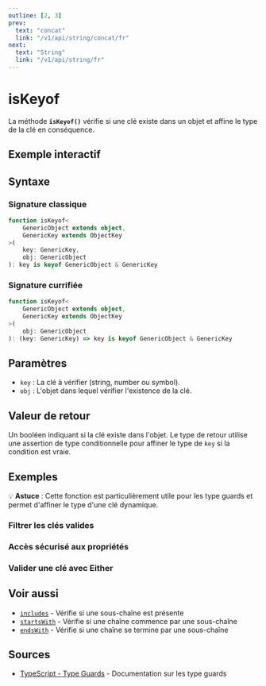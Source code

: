 ```yaml
---
outline: [2, 3]
prev:
  text: "concat"
  link: "/v1/api/string/concat/fr"
next:
  text: "String"
  link: "/v1/api/string/fr"
---
```


# isKeyof

La méthode **`isKeyof()`** vérifie si une clé existe dans un objet et affine le type de la clé en conséquence.

## Exemple interactif

<MonacoTSEditor
  src="/v1/api/string/isKeyof/examples/tryout.doc.ts"
  majorVersion="v1"
  height="250px"
/>

## Syntaxe

### Signature classique

```typescript
function isKeyof<
	GenericObject extends object,
	GenericKey extends ObjectKey
>(
	key: GenericKey,
	obj: GenericObject
): key is keyof GenericObject & GenericKey
```

### Signature currifiée

```typescript
function isKeyof<
	GenericObject extends object,
	GenericKey extends ObjectKey
>(
	obj: GenericObject
): (key: GenericKey) => key is keyof GenericObject & GenericKey
```

## Paramètres

- `key` : La clé à vérifier (string, number ou symbol).
- `obj` : L'objet dans lequel vérifier l'existence de la clé.

## Valeur de retour

Un booléen indiquant si la clé existe dans l'objet. Le type de retour utilise une assertion de type conditionnelle pour affiner le type de `key` si la condition est vraie.

## Exemples

<MonacoTSEditor
  src="/v1/api/string/isKeyof/examples/typeGuard.doc.ts"
  majorVersion="v1"
  height="350px"
/>

:bulb: **Astuce** : Cette fonction est particulièrement utile pour les type guards et permet d'affiner le type d'une clé dynamique.

### Filtrer les clés valides

<MonacoTSEditor
  src="/v1/api/string/isKeyof/examples/filterValidKeys.doc.ts"
  majorVersion="v1"
  height="200px"
/>

### Accès sécurisé aux propriétés

<MonacoTSEditor
  src="/v1/api/string/isKeyof/examples/safeAccess.doc.ts"
  majorVersion="v1"
  height="200px"
/>

### Valider une clé avec Either

<MonacoTSEditor
  src="/v1/api/string/isKeyof/examples/validateKeys.doc.ts"
  majorVersion="v1"
  height="240px"
/>

## Voir aussi

- [`includes`](/v1/api/string/includes/fr) - Vérifie si une sous-chaîne est présente
- [`startsWith`](/v1/api/string/startsWith/fr) - Vérifie si une chaîne commence par une sous-chaîne
- [`endsWith`](/v1/api/string/endsWith/fr) - Vérifie si une chaîne se termine par une sous-chaîne

## Sources

- [TypeScript - Type Guards](https://www.typescriptlang.org/docs/handbook/2/narrowing.html#using-type-predicates) - Documentation sur les type guards
